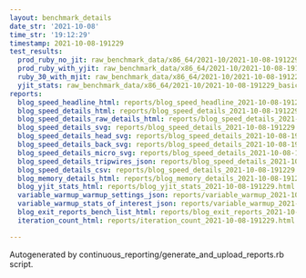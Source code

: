 ```yaml
---
layout: benchmark_details
date_str: '2021-10-08'
time_str: '19:12:29'
timestamp: 2021-10-08-191229
test_results:
  prod_ruby_no_jit: raw_benchmark_data/x86_64/2021-10/2021-10-08-191229_basic_benchmark_prod_ruby_no_jit.json
  prod_ruby_with_yjit: raw_benchmark_data/x86_64/2021-10/2021-10-08-191229_basic_benchmark_prod_ruby_with_yjit.json
  ruby_30_with_mjit: raw_benchmark_data/x86_64/2021-10/2021-10-08-191229_basic_benchmark_ruby_30_with_mjit.json
  yjit_stats: raw_benchmark_data/x86_64/2021-10/2021-10-08-191229_basic_benchmark_yjit_stats.json
reports:
  blog_speed_headline_html: reports/blog_speed_headline_2021-10-08-191229.html
  blog_speed_details_html: reports/blog_speed_details_2021-10-08-191229.html
  blog_speed_details_raw_details_html: reports/blog_speed_details_2021-10-08-191229.raw_details.html
  blog_speed_details_svg: reports/blog_speed_details_2021-10-08-191229.svg
  blog_speed_details_head_svg: reports/blog_speed_details_2021-10-08-191229.head.svg
  blog_speed_details_back_svg: reports/blog_speed_details_2021-10-08-191229.back.svg
  blog_speed_details_micro_svg: reports/blog_speed_details_2021-10-08-191229.micro.svg
  blog_speed_details_tripwires_json: reports/blog_speed_details_2021-10-08-191229.tripwires.json
  blog_speed_details_csv: reports/blog_speed_details_2021-10-08-191229.csv
  blog_memory_details_html: reports/blog_memory_details_2021-10-08-191229.html
  blog_yjit_stats_html: reports/blog_yjit_stats_2021-10-08-191229.html
  variable_warmup_warmup_settings_json: reports/variable_warmup_2021-10-08-191229.warmup_settings.json
  variable_warmup_stats_of_interest_json: reports/variable_warmup_2021-10-08-191229.stats_of_interest.json
  blog_exit_reports_bench_list_html: reports/blog_exit_reports_2021-10-08-191229.bench_list.html
  iteration_count_html: reports/iteration_count_2021-10-08-191229.html

---
```

Autogenerated by continuous_reporting/generate_and_upload_reports.rb script.
